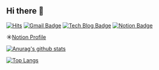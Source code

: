## Hi there 👋

<!--
**1914386/1914386** is a ✨ _special_ ✨ repository because its `README.md` (this file) appears on your GitHub profile.

Here are some ideas to get you started:

- 🔭 I’m currently working on ...
- 🌱 I’m currently learning ...
- 👯 I’m looking to collaborate on ...
- 🤔 I’m looking for help with ...
- 💬 Ask me about ...
- 📫 How to reach me: ...
- 😄 Pronouns: ...
- ⚡ Fun fact: ...
-->
[![Hits](https://hits.seeyoufarm.com/api/count/incr/badge.svg?url=https%3A%2F%2Fgithub.com%2F1914386%2Fhit-counter&count_bg=%2379C83D&title_bg=%23555555&icon=&icon_color=%23E7E7E7&title=hits&edge_flat=true)](https://hits.seeyoufarm.com)
[![Gmail Badge](https://img.shields.io/badge/Gmail-d14836?style=flat-square&logo=Gmail&logoColor=white&link=mailto:sml07113@gmail.com)](mailto:sml07113@gmail.com)
[![Tech Blog Badge](https://img.shields.io/badge/-Blog-21c997?style=flat-square)](https://velog.io/@smjan27)
[![Notion Badge](https://img.shields.io/badge/-Notion-black?style=flat-square&logo=Notion&logoColor=white)](https://www.notion.so/Minji-Kim-3739030d85564f689b159698c4ead9c2)


☀️[Notion Profile]()

[![Anurag's github stats](https://github-readme-stats.vercel.app/api?username=1914386&show_icons=true)](https://github.com/anuraghazra/github-readme-stats)  

[![Top Langs](https://github-readme-stats.vercel.app/api/top-langs/?username=1914386&layout=compact)](https://github.com/anuraghazra/github-readme-stats)
